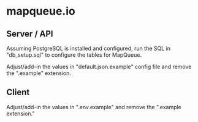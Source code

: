 # mapqueue.io

## Server / API

Assuming PostgreSQL is installed and configured, run the SQL in "db_setup.sql" to configure the tables for MapQueue.

Adjust/add-in the values in "default.json.example" config file and remove the ".example" extension.

## Client

Adjust/add-in the values in ".env.example" and remove the ".example extension."